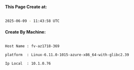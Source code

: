 
   
#### This Page Create at:

```bash

2025-06-09 - 11:43:58 UTC

```

#### Create By Machine:

```bash

Host Name : fv-az1718-369

platform  : Linux-6.11.0-1015-azure-x86_64-with-glibc2.39

Ip Local  : 10.1.0.76

```


